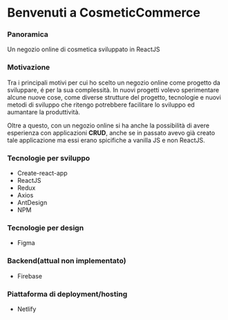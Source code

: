 # Benvenuti a CosmeticCommerce

### Panoramica
Un negozio online di cosmetica sviluppato in ReactJS

### Motivazione
Tra i principali motivi per cui ho scelto un negozio online come progetto da sviluppare, é per la sua complessità. 
In nuovi progetti volevo sperimentare alcune nuove cose, come diverse strutture del progetto, tecnologie e nuovi metodi di sviluppo che ritengo 
potrebbere facilitare lo sviluppo ed aumantare la produttività.

Oltre a questo, con un negozio online si ha anche la possibilità di avere esperienza con applicazioni **CRUD**, 
anche se in passato avevo già creato tale applicazione ma essi erano spicifiche a vanilla JS e non ReactJS.

### Tecnologie per sviluppo
* Create-react-app
* ReactJS
* Redux
* Axios
* AntDesign
* NPM

### Tecnologie per design
* Figma

### Backend(attual non implementato)
* Firebase

### Piattaforma di deployment/hosting
* Netlify